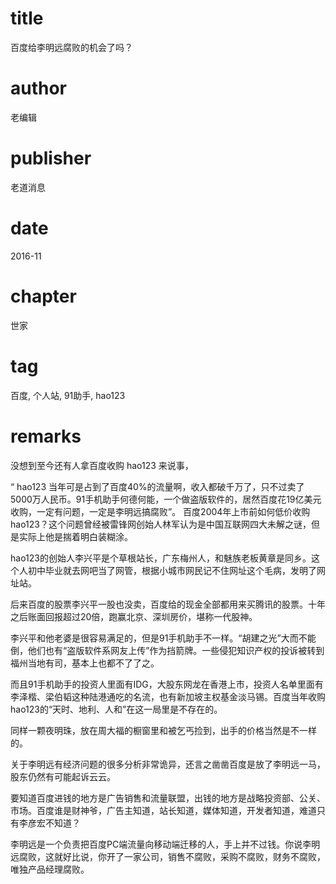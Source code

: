 # title
百度给李明远腐败的机会了吗？

# author
老编辑

# publisher
老道消息

# date
2016-11

# chapter
世家

# tag
百度, 个人站, 91助手, hao123

# remarks
没想到至今还有人拿百度收购 hao123 来说事，

“ hao123 当年可是占到了百度40%的流量啊，收入都破千万了，只不过卖了5000万人民币。91手机助手何德何能，一个做盗版软件的，居然百度花19亿美元收购，一定有问题，一定是李明远搞腐败”。
百度2004年上市前如何低价收购hao123？这个问题曾经被雷锋网创始人林军认为是中国互联网四大未解之谜，但是实际上他是揣着明白装糊涂。

hao123的创始人李兴平是个草根站长，广东梅州人，和魅族老板黄章是同乡。这个人初中毕业就去网吧当了网管，根据小城市网民记不住网址这个毛病，发明了网址站。

后来百度的股票李兴平一股也没卖，百度给的现金全部都用来买腾讯的股票。十年之后账面回报超过20倍，跑赢北京、深圳房价，堪称一代股神。

李兴平和他老婆是很容易满足的，但是91手机助手不一样。“胡建之光”大而不能倒，他们也有“盗版软件系网友上传”作为挡箭牌。一些侵犯知识产权的投诉被转到福州当地有司，基本上也都不了了之。

而且91手机助手的投资人里面有IDG，大股东网龙在香港上市，投资人名单里面有李泽楷、梁伯韬这种陆港通吃的名流，也有新加坡主权基金淡马锡。百度当年收购hao123的“天时、地利、人和”在这一局里是不存在的。

同样一颗夜明珠，放在周大福的橱窗里和被乞丐捡到，出手的价格当然是不一样的。

关于李明远有经济问题的很多分析非常诡异，还言之凿凿百度是放了李明远一马，股东仍然有可能起诉云云。

要知道百度进钱的地方是广告销售和流量联盟，出钱的地方是战略投资部、公关、市场。百度谁是财神爷，广告主知道，站长知道，媒体知道，开发者知道，难道只有李彦宏不知道？

李明远是一个负责把百度PC端流量向移动端迁移的人，手上并不过钱。你说李明远腐败，这就好比说，你开了一家公司，销售不腐败，采购不腐败，财务不腐败，唯独产品经理腐败。
